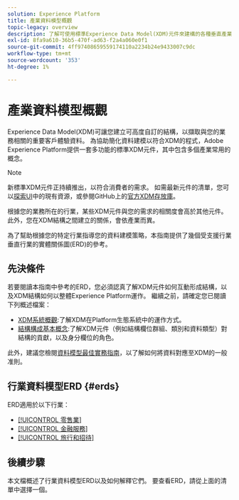 ```yaml
---
solution: Experience Platform
title: 產業資料模型概觀
topic-legacy: overview
description: 了解可使用標準Experience Data Model(XDM)元件來建構的各種垂直產業的標準化資料模型。
exl-id: 8fa9a610-36b5-470f-ad63-f2a4a060e0f1
source-git-commit: 4ff97408659559174110a2234b24e9433007c9dc
workflow-type: tm+mt
source-wordcount: '353'
ht-degree: 1%

---
```


# 產業資料模型概觀

Experience Data Model(XDM)可讓您建立可高度自訂的結構，以擷取與您的業務相關的重要客戶體驗資料。 為協助簡化資料建模以符合XDM的程式，Adobe Experience Platform提供一套多功能的標準XDM元件，其中包含多個產業常用的概念。

>[!NOTE]
>
>新標準XDM元件正持續推出，以符合消費者的需求。 如需最新元件的清單，您可以[探索UI](../../ui/explore.md)中的現有資源，或參閱GitHub上的[官方XDM存放庫](https://github.com/adobe/xdm/tree/master/components)。

根據您的業務所在的行業，某些XDM元件與您的需求的相關度會高於其他元件。 此外，您在XDM結構之間建立的關係，會依產業而異。

為了幫助根據您的特定行業指導您的資料建模策略，本指南提供了幾個受支援行業垂直行業的實體關係圖(ERD)的參考。

## 先決條件

若要閱讀本指南中參考的ERD，您必須認真了解XDM元件如何互動形成結構，以及XDM結構如何以整體Experience Platform運作。 繼續之前，請確定您已閱讀下列概述檔案：

* [XDM系統概觀](../../home.md):了解XDM在Platform生態系統中的運作方式。
* [結構構成基本概念](../../schema/composition.md):了解XDM元件（例如結構欄位群組、類別和資料類型）對結構的貢獻，以及身分欄位的角色。

此外，建議您檢閱[資料模型最佳實務指南](../../schema/best-practices.md)，以了解如何將資料對應至XDM的一般准則。

## 行業資料模型ERD {#erds}

ERD適用於以下行業：

* [[!UICONTROL 零售業]](./retail.md)
* [[!UICONTROL 金融服務]](./financial.md)
* [[!UICONTROL 旅行和招待]](./travel-hospitality.md)

## 後續步驟

本文檔概述了行業資料模型ERD以及如何解釋它們。 要查看ERD，請從上面的清單中選擇一個。
